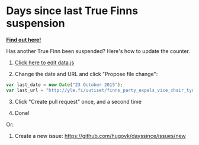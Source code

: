 # Days since last True Finns suspension

[**Find out here!**](https://hugovk.github.io/dayssince/lasttruefinnssuspension/)

Has another True Finn been suspended? Here's how to update the counter.

1. [Click here to edit data.js](https://github.com/hugovk/dayssince/edit/gh-pages/lasttruefinnssuspension/data.js)

2. Change the date and URL and click "Propose file change":
  ```javascript
var last_date = new Date("23 October 2015");
var last_url = "http://yle.fi/uutiset/finns_party_expels_vice_chair_tynkkynen_soini_denies_witch_hunt/8407678";
  ```

3. Click "Create pull request" once, and a second time

4. Done!

Or:

1. Create a new issue: https://github.com/hugovk/dayssince/issues/new
